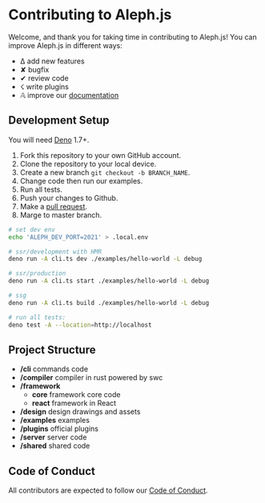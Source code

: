# Contributing to Aleph.js

Welcome, and thank you for taking time in contributing to Aleph.js! You can improve Aleph.js in different ways:

- ∆ add new features
- ✘ bugfix
- ✔︎ review code
- ☇ write plugins
- 𝔸 improve our [documentation](https://github.com/alephjs/alephjs.org)

## Development Setup

You will need [Deno](https://deno.land/) 1.7+.

1. Fork this repository to your own GitHub account.
2. Clone the repository to your local device.
3. Create a new branch `git checkout -b BRANCH_NAME`.
4. Change code then run our examples.
5. Run all tests.
6. Push your changes to Github.
7. Make a [pull request](https://github.com/alephjs/aleph.js/pulls).
8. Marge to master branch.

```bash
# set dev env
echo 'ALEPH_DEV_PORT=2021' > .local.env

# ssr/development with HMR
deno run -A cli.ts dev ./examples/hello-world -L debug

# ssr/production
deno run -A cli.ts start ./examples/hello-world -L debug

# ssg
deno run -A cli.ts build ./examples/hello-world -L debug

# run all tests:
deno test -A --location=http://localhost
```

## Project Structure

- **/cli** commands code
- **/compiler** compiler in rust powered by swc
- **/framework**
  - **core** framework core code
  - **react** framework in React
- **/design** design drawings and assets
- **/examples** examples
- **/plugins** official plugins
- **/server** server code
- **/shared** shared code

## Code of Conduct

All contributors are expected to follow our [Code of Conduct](CODE_OF_CONDUCT.md).
